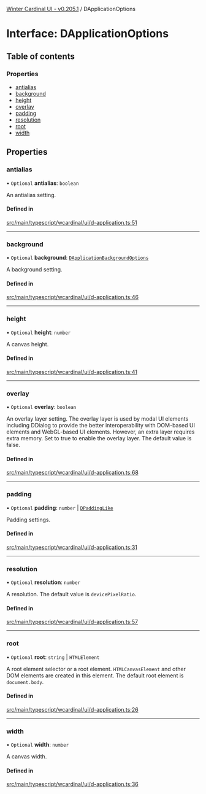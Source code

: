[Winter Cardinal UI - v0.205.1](../index.md) / DApplicationOptions

# Interface: DApplicationOptions

## Table of contents

### Properties

- [antialias](DApplicationOptions.md#antialias)
- [background](DApplicationOptions.md#background)
- [height](DApplicationOptions.md#height)
- [overlay](DApplicationOptions.md#overlay)
- [padding](DApplicationOptions.md#padding)
- [resolution](DApplicationOptions.md#resolution)
- [root](DApplicationOptions.md#root)
- [width](DApplicationOptions.md#width)

## Properties

### antialias

• `Optional` **antialias**: `boolean`

An antialias setting.

#### Defined in

[src/main/typescript/wcardinal/ui/d-application.ts:51](https://github.com/winter-cardinal/winter-cardinal-ui/blob/v0.205.1/src/main/typescript/wcardinal/ui/d-application.ts#L51)

___

### background

• `Optional` **background**: [`DApplicationBackgroundOptions`](DApplicationBackgroundOptions.md)

A background setting.

#### Defined in

[src/main/typescript/wcardinal/ui/d-application.ts:46](https://github.com/winter-cardinal/winter-cardinal-ui/blob/v0.205.1/src/main/typescript/wcardinal/ui/d-application.ts#L46)

___

### height

• `Optional` **height**: `number`

A canvas height.

#### Defined in

[src/main/typescript/wcardinal/ui/d-application.ts:41](https://github.com/winter-cardinal/winter-cardinal-ui/blob/v0.205.1/src/main/typescript/wcardinal/ui/d-application.ts#L41)

___

### overlay

• `Optional` **overlay**: `boolean`

An overlay layer setting.
The overlay layer is used by modal UI elements including DDialog
to provide the better interoperability with DOM-based UI elements
and WebGL-based UI elements.
However, an extra layer requires extra memory.
Set to true to enable the overlay layer.
The default value is false.

#### Defined in

[src/main/typescript/wcardinal/ui/d-application.ts:68](https://github.com/winter-cardinal/winter-cardinal-ui/blob/v0.205.1/src/main/typescript/wcardinal/ui/d-application.ts#L68)

___

### padding

• `Optional` **padding**: `number` \| [`DPaddingLike`](DPaddingLike.md)

Padding settings.

#### Defined in

[src/main/typescript/wcardinal/ui/d-application.ts:31](https://github.com/winter-cardinal/winter-cardinal-ui/blob/v0.205.1/src/main/typescript/wcardinal/ui/d-application.ts#L31)

___

### resolution

• `Optional` **resolution**: `number`

A resolution.
The default value is `devicePixelRatio`.

#### Defined in

[src/main/typescript/wcardinal/ui/d-application.ts:57](https://github.com/winter-cardinal/winter-cardinal-ui/blob/v0.205.1/src/main/typescript/wcardinal/ui/d-application.ts#L57)

___

### root

• `Optional` **root**: `string` \| `HTMLElement`

A root element selector or a root element.
`HTMLCanvasElement` and other DOM elements are created in this element.
The default root element is `document.body`.

#### Defined in

[src/main/typescript/wcardinal/ui/d-application.ts:26](https://github.com/winter-cardinal/winter-cardinal-ui/blob/v0.205.1/src/main/typescript/wcardinal/ui/d-application.ts#L26)

___

### width

• `Optional` **width**: `number`

A canvas width.

#### Defined in

[src/main/typescript/wcardinal/ui/d-application.ts:36](https://github.com/winter-cardinal/winter-cardinal-ui/blob/v0.205.1/src/main/typescript/wcardinal/ui/d-application.ts#L36)
